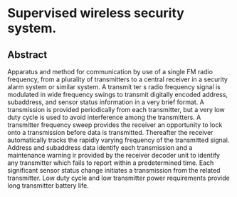 # Supervised wireless security system.

## Abstract
Apparatus and method for communication by use of a single FM radio frequency, from a plurality of transmitters to a central receiver in a security alarm system or similar system. A transmit ter s radio frequency signal is modulated in wide frequency swings to transmit digitally encoded address, subaddress, and sensor status information in a very brief format. A transmission is provided periodically from each transmitter, but a very low duty cycle is used to avoid interference among the transmitters. A transmitter frequency sweep provides the receiver an opportunity to lock onto a transmission before data is transmitted. Thereafter the receiver automatically tracks the rapidly varying frequency of the transmitted signal. Address and subaddress data identify each transmission and a maintenance warning ir provided by the receiver decoder unit to identify any transmitter which fails to report within a predetermined time. Each significant sensor status change initiates a transmission from the related transmitter. Low duty cycle and low transmitter power requirements provide long transmitter battery life.